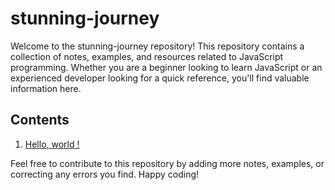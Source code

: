 # stunning-journey

Welcome to the stunning-journey repository! This repository contains a collection of notes, examples, and resources related to JavaScript programming. Whether you are a beginner looking to learn JavaScript or an experienced developer looking for a quick reference, you'll find valuable information here.

## Contents

1. [Hello, world !](https://github.com/macklark/stunning-journey/blob/master/hello-world.js)

Feel free to contribute to this repository by adding more notes, examples, or correcting any errors you find. Happy coding!